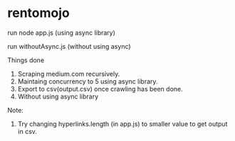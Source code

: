 # rentomojo
run node app.js (using async library)


run withoutAsync.js (without using async)

Things done
1) Scraping medium.com recursively.
2) Maintaing concurrency to 5 using async library.
3) Export to csv(output.csv) once crawling has been done.
4) Without using async library

Note: 
1) Try changing hyperlinks.length (in app.js) to smaller value to get output in csv. 
